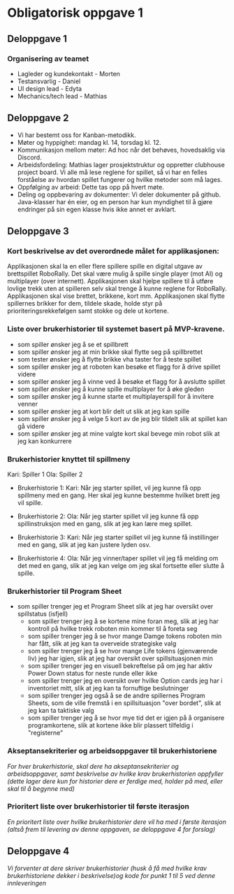 # Obligatorisk oppgave 1

## Deloppgave 1

### Organisering av teamet
- Lagleder og kundekontakt - Morten
- Testansvarlig - Daniel
- UI design lead - Edyta
- Mechanics/tech lead - Mathias

## Deloppgave 2
- Vi har bestemt oss for Kanban-metodikk.
- Møter og hyppighet: mandag kl. 14, torsdag kl. 12.
- Kommunikasjon mellom møter: Ad hoc når det behøves, hovedsaklig via Discord.
- Arbeidsfordeling: Mathias lager prosjektstruktur og oppretter clubhouse project board. Vi alle må lese reglene for spillet, så vi har en felles forståelse av hvordan spillet fungerer og hvilke metoder som må lages.
- Oppfølging av arbeid: Dette tas opp på hvert møte.
- Deling og oppbevaring av dokumenter: Vi deler dokumenter på github. Java-klasser har én eier, og en person har kun myndighet til å gjøre endringer på sin egen klasse hvis ikke annet er avklart.

## Deloppgave 3

### Kort beskrivelse av det overordnede målet for applikasjonen:
Applikasjonen skal la en eller flere spillere spille en digital utgave av brettspillet RoboRally. Det skal være mulig å spille single player (mot AI) og multiplayer (over internett). Applikasjonen skal hjelpe spillere til å utføre lovlige trekk uten at spilleren selv skal trenge å kunne reglene for RoboRally. Applikasjonen skal vise brettet, brikkene, kort mm. Applikasjonen skal flytte spillernes brikker for dem, tildele skade, holde styr på prioriteringsrekkefølgen samt stokke og dele ut kortene.

### Liste over brukerhistorier til systemet basert på MVP-kravene.
- som spiller ønsker jeg å se et spillbrett
- som spiller ønsker jeg at min brikke skal flytte seg på spillbrettet
- som tester ønsker jeg å flytte brikke vha taster for å teste spillet
- som spiller ønsker jeg at roboten kan besøke et flagg for å drive spillet videre
- som spiller ønsker jeg å vinne ved å besøke et flagg for å avslutte spillet
- som spiller ønsker jeg å kunne spille multiplayer for å øke gleden
- som spiller ønsker jeg å kunne starte et multiplayerspill for å invitere venner
- som spiller ønsker jeg at kort blir delt ut slik at jeg kan spille
- som spiller ønsker jeg å velge 5 kort av de jeg blir tildelt slik at spillet kan gå videre
- som spiller ønsker jeg at mine valgte kort skal bevege min robot slik at jeg kan konkurrere


### Brukerhistorier knyttet til spillmeny

Kari: Spiller 1
Ola: Spiller 2

- Brukerhistorie 1:
  Kari: Når jeg starter spillet, vil jeg kunne få opp spillmeny med en gang. Her skal jeg kunne bestemme hvilket brett jeg vil spille.

- Brukerhistorie 2:
  Ola: Når jeg starter spillet vil jeg kunne få opp spillinstruksjon med en gang, slik at jeg kan lære meg spillet.

- Brukerhistorie 3:
  Kari: Når jeg starter spillet vil jeg kunne få instillinger med en gang, slik at jeg kan justere lyden osv.

- Brukerhistorie 4:
  Ola: Når jeg vinner/taper spillet vil jeg få melding om det med en gang, slik at jeg kan velge om jeg skal fortsette eller slutte å spille.

### Brukerhistorier til Program Sheet
- som spiller trenger jeg et Program Sheet slik at jeg har oversikt over spillstatus (isfjell)
  - som spiller trenger jeg å se kortene mine foran meg, slik at jeg har kontroll på hvilke trekk roboten
    min kommer til å foreta seg
  - som spiller trenger jeg å se hvor mange Damge tokens roboten min har fått, slik at jeg kan ta overveide
    strategiske valg
  - som spiller trenger jeg å se hvor mange Life tokens (gjenværende liv) jeg har igjen, slik at jeg har oversikt over
    spillsituasjonen min
  - som spiller trenger jeg en visuell bekreftelse på om jeg har aktiv Power Down status for neste runde eller ikke
  - som spiller trenger jeg en oversikt over hvilke Option cards jeg har i inventoriet mitt, slik at jeg kan ta
    fornuftige beslutninger
  - som spiller trenger jeg også å se de andre spillernes Program Sheets, som de ville fremstå i en spillsituasjon
    "over bordet", slik at jeg kan ta taktiske valg
  - som spiller trenger jeg å se hvor mye tid det er igjen på å organisere programkortene, slik at kortene ikke blir
    plassert tilfeldig i "registerne"


### Akseptansekriterier og arbeidsoppgaver til brukerhistoriene
_For hver brukerhistorie, skal dere ha akseptansekriterier og arbeidsoppgaver, 
samt beskrivelse av hvilke krav brukerhistorien oppfyller (dette lager dere kun 
for historier dere er ferdige med, holder på med, eller skal til å begynne med)_

### Prioritert liste over brukerhistorier til første iterasjon
_En prioritert liste over hvilke brukerhistorier dere vil ha med i første iterasjon 
(altså frem til levering av denne oppgaven, se deloppgave 4 for forslag)_

## Deloppgave 4
_Vi forventer at dere skriver brukerhistorier (husk å få med hvilke krav brukerhistoriene dekker i beskrivelse)og kode for punkt 1 til 5 ved denne innleveringen_
 